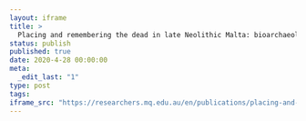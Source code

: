 ```yaml
---
layout: iframe
title: >
  Placing and remembering the dead in late Neolithic Malta: bioarchaeological and spatial analysis of the Xagħra Circle Hypogeum, Gozo
status: publish
published: true
date: 2020-4-28 00:00:00
meta:
  _edit_last: "1"
type: post
tags:
iframe_src: "https://researchers.mq.edu.au/en/publications/placing-and-remembering-the-dead-in-late-neolithic-malta-bioarcha"
---
```

        